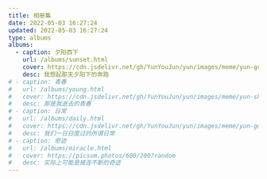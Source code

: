```yaml
---
title: 相册集
date: 2022-05-03 16:27:24
updated: 2022-05-03 16:27:24
type: albums
albums:
  - caption: 夕阳西下
    url: /albums/sunset.html
    cover: https://cdn.jsdelivr.net/gh/YunYouJun/yun/images/meme/yun-good-alpha-compressed.png
    desc: 我想起那天夕阳下的奔跑
# - caption: 青春
#   url: /albums/young.html
#   cover: https://cdn.jsdelivr.net/gh/YunYouJun/yun/images/meme/yun-shy-alpha.png
#   desc: 那是我逝去的青春
# - caption: 日常
#   url: /albums/daily.html
#   cover: https://cdn.jsdelivr.net/gh/YunYouJun/yun/images/meme/yun-good-with-text.jpg
#   desc: 我们一日日度过的所谓日常
# - caption: 奇迹
#   url: /albums/miracle.html
#   cover: https://picsum.photos/600/200?random
#   desc: 实际上可能是接连不断的奇迹
---
```

